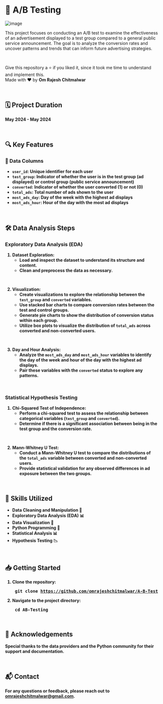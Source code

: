 # 🎯 A/B Testing

![image](https://github.com/user-attachments/assets/9c47b68e-8445-4da9-b88e-8dfdd67a82a4)

This project focuses on conducting an A/B test to examine the effectiveness of an advertisement displayed to a test group compared to a general public service announcement. The goal is to analyze the conversion rates and uncover patterns and trends that can inform future advertising strategies.

<br>

Give this repository a ⭐ if you liked it, since it took me time to understand and implement this. <br>
Made with ❤️ by <b>Om Rajesh Chitmalwar<b>

<br>

## 🗓️ Project Duration
May 2024 - May 2024 

<br>

## 🔍 Key Features
### 📂 Data Columns
- `user_id`: Unique identifier for each user
- `test_group`: Indicator of whether the user is in the test group (ad displayed) or control group (public service announcement)
- `converted`: Indicator of whether the user converted (1) or not (0)
- `total_ads`: Total number of ads shown to the user
- `most_ads_day`: Day of the week with the highest ad displays
- `most_ads_hour`: Hour of the day with the most ad displays

<br>

## 🛠️ Data Analysis Steps
### Exploratory Data Analysis (EDA)
1. Dataset Exploration:
   - Load and inspect the dataset to understand its structure and content.
   - Clean and preprocess the data as necessary.

<br>

2. Visualization:
   - Create visualizations to explore the relationship between the `test_group` and `converted` variables.
   - Use stacked bar charts to compare conversion rates between the test and control groups.
   - Generate pie charts to show the distribution of conversion status within each group.
   - Utilize box plots to visualize the distribution of `total_ads` across converted and non-converted users.
  
<br>   

3. Day and Hour Analysis:
   - Analyze the `most_ads_day` and `most_ads_hour` variables to identify the day of the week and hour of the day with the highest ad displays.
   - Pair these variables with the `converted` status to explore any patterns.

<br>

### Statistical Hypothesis Testing
1. Chi-Squared Test of Independence:
   - Perform a chi-squared test to assess the relationship between categorical variables (`test_group` and `converted`).
   - Determine if there is a significant association between being in the test group and the conversion rate.

<br>

2. Mann-Whitney U Test:
   - Conduct a Mann-Whitney U test to compare the distributions of the `total_ads` variable between converted and non-converted users.
   - Provide statistical validation for any observed differences in ad exposure between the two groups.

<br>

## 💼 Skills Utilized
- Data Cleaning and Manipulation 🧹
- Exploratory Data Analysis (EDA) 📊
- Data Visualization 🎨
- Python Programming 🐍
- Statistical Analysis 📊
- Hypothesis Testing 📉

<br>

## 📥 Getting Started
1. Clone the repository: <pre> git clone https://github.com/omrajeshchitmalwar/A-B-Testing.git
2. Navigate to the project directory: <pre> cd AB-Testing

<br>

## 🌟 Acknowledgements
Special thanks to the data providers and the Python community for their support and documentation.

<br>

## 📬 Contact
For any questions or feedback, please reach out to omrajeshchitmalwar@gmail.com.


